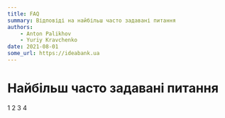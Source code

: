 ```yaml
---
title: FAQ
summary: Відповіді на найбільш часто задавані питання
authors:
    - Anton Palikhov
    - Yuriy Kravchenko
date: 2021-08-01
some_url: https://ideabank.ua
---
```

# Найбільш часто задавані питання

1
2
3
4
